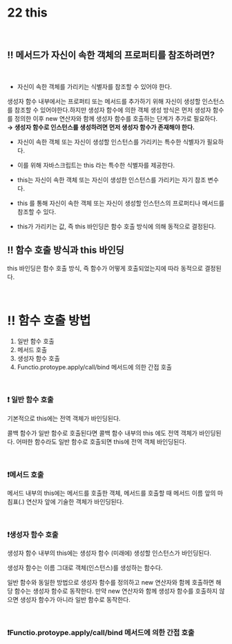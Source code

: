 # 22 this

</br>

## ‼️ 메서드가 자신이 속한 객체의 프로퍼티를 참조하려면?

</br>

- 자신이 속한 객체를 가리키는 식별자를 참조할 수 있어야 한다.

생성자 함수 내부에서는 프로퍼티 또는 메서드를 추가하기 위해 자신이 생성할 인스턴스를 참조할 수 있어야한다.하지만 생성자 함수에 의한 객체 생성 방식은 먼저 생성자 함수를 정의한 이후 new 연산자와 함께 생성자 함수를 호출하는 단계가 추가로 필요하다. **→ 생성자 함수로 인스턴스를 생성하려면 먼저 생성자 함수가 존재해야 한다.**

- 자신이 속한 객체 또는 자신이 생성할 인스턴스를 가리키는 특수한 식별자가 필요하다.
- 이를 위해 자바스크립트는 this 라는 특수한 식별자를 제공한다.

- this는 자신이 속한 객체 또는 자신이 생성한 인스턴스를 가리키는 자기 참조 변수다.
- this 를 통해 자신이 속한 객체 또는 자신이 생성할 인스턴스의 프로퍼티나 메서드를 참조할 수 있다.

- this가 가리키는 값, 즉 this 바인딩은 함수 호출 방식에 의해 동적으로 결정된다.

## ‼️ 함수 호출 방식과 this 바인딩

this 바인딩은 함수 호출 방식, 즉 함수가 어떻게 호출되었는지에 따라 동적으로 결정된다.

</br>

# ‼️ 함수 호출 방법

1. 일반 함수 호출
2. 메서드 호출
3. 생성자 함수 호출
4. Functio.protoype.apply/call/bind 메서드에 의한 간접 호출

</br>

### ❗️ 일반 함수 호출

기본적으로 this에는 전역 객체가 바인딩된다.

콜백 함수가 일반 함수로 호출된다면 콜백 함수 내부의 this 에도 전역 객체가 바인딩된다. 어떠한 함수라도 일반 함수로 호출되면 this에 전역 객체 바인딩된다.

</br>

### ❗️메서드 호출

메서드 내부의 this에는 메서드를 호출한 객체, 메서드를 호출할 때 메서드 이름 앞의 마침표(.) 연산자 앞에 기술한 객체가 바인딩된다.

</br>

### ❗️생성자 함수 호출

생성자 함수 내부의 this에는 생성자 함수 (미래에) 생성할 인스턴스가 바인딩된다.

생성자 함수는 이름 그대로 객체(인스턴스)를 생성하는 함수다.

일반 함수와 동일한 방법으로 생성자 함수를 정의하고 new 연산자와 함께 호출하면 해당 함수는 생성자 함수로 동작한다. 만약 new 연산자와 함께 생성자 함수를 호출하지 않으면 생성자 함수가 아니라 일반 함수로 동작한다.

</br>

### ❗️Functio.protoype.apply/call/bind 메서드에 의한 간접 호출
